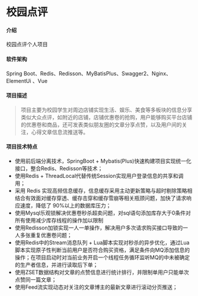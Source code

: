 # 校园点评

#### 介绍
校园点评个人项目

#### 软件架构
Spring Boot、Redis、Redisson、MyBatisPlus、Swagger2、Nginx、ElementUi 、Vue


#### 项目描述

> 项目主要为校园学生对周边店铺实现生活、娱乐、美食等多板块的信息分享类似大众点评，如附近的店铺，店铺优惠卷的抢购，用户能够购买平台店铺的优惠卷和商品，还可发表类似朋友圈的文章分享点赞，以及用户间的关注，心得文章信息流推送等。

#### 项目技术特点

- 使用前后端分离技术，SpringBoot + Mybatis(Plus)快速构建项目实现统一化接口，整合Redis、Redisson等技术；
- 使用Redis + ThreadLocal代替传统Session实现用户登录信息的共享和调用；
- 采用 Redis 实现高频信息缓存，信息缓存采用主动更新策略与超时剔除策略相结合有效面对缓存穿透、缓存击穿和缓存雪崩等相关瓶颈问题，加快了请求响应速度，降低了 90%以上的数据库压力；
- 使用Mysql乐观锁解决优惠卷秒杀超卖问题，对sql语句添加库存大于0条件对所有使用减少库存线程的操作加以限制
- 使用Redisson加锁实现一人一单操作，解决用户多次请求购买接口导致的一人多张重复优惠卷问题；
- 使用Redis中的Stream消息队列 + Lua脚本实现对秒杀的异步优化，通过Lua脚本实现原子性判断当前用户是否符合购买资格，满足条件向MQ添加信息的操作；在项目启动时对当前业务开启一个线程任务循环监听MQ的中未被确定的生产者信息，并进行读取后下单；
- 使用ZSET数据结构对文章的点赞信息进行统计排行，并限制单用户只能单次点赞同一篇文章；
- 使用Feed流实现动态对关注的文章博主的最新文章进行滚动分页推送；

